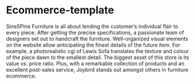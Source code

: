 # Ecommerce-template
SineSPine Furniture is all about lending the customer’s individual flair to every piece. After getting the precise specifications, a passionate team of designers set out to handcraft the furniture. Well-organized visual elements on the website allow anticipating the finest details of the future item. For example, a photorealistic cgi of Lewis Sofa translates the texture and colour of the piece dawn to the smallest detail.   The biggest asset of this store is its value vs. price ratio. Plus, with a remarkable collection of products and an excellent post-sales service, Joybird stands out amongst others in furniture ecommerce.
